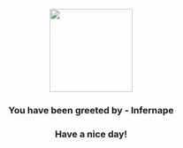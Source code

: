 <p align="center">
            <img src="https://raw.githubusercontent.com/PokeAPI/sprites/master/sprites/pokemon/392.png" width="150" height="150">
          </p>
          <h3 align="center">You have been greeted by - <b>Infernape</b></h3>
          <h3 align="center">Have a nice day!</h3>
        